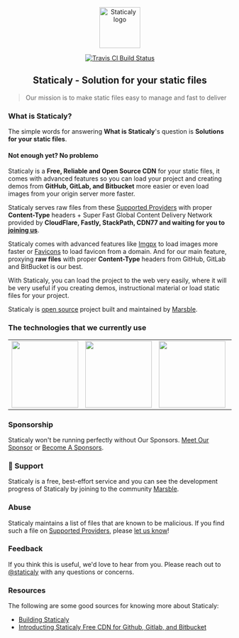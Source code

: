 <p align="center"><a class="clear" href="https://www.staticaly.com/" target="_blank"><img width="92" src="https://img.staticaly.com/www.staticaly.com/_static/images/staticaly_icon.png" alt="Staticaly logo"></a></p>

<p class="staticaly-badge" align="center">
    <a href="https://travis-ci.org/marsble/staticaly" target="_blank">
        <img src="https://badge.staticaly.com/travis/marsble/staticaly.svg" alt="Travis CI Build Status">
    </a>
</p>

<h2 align="center">
    Staticaly - Solution for your static files
</h2>

> Our mission is to make static files easy to manage and fast to deliver

### What is Staticaly?

The simple words for answering **What is Staticaly**'s question is **Solutions for your static files**.

#### Not enough yet? No problemo

Staticaly is a **Free, Reliable and Open Source CDN** for your static files, it comes with advanced features so you can load your project and creating demos from **GitHub, GitLab, and Bitbucket** more easier or even load images from your origin server more faster.

Staticaly serves raw files from these <a href="https://www.staticaly.com/network#supported-providers">Supported Providers</a> with proper **Content-Type** headers + Super Fast Global Content Delivery Network provided by **CloudFlare, Fastly, StackPath, CDN77 and waiting for you to [joining us](https://www.staticaly.com/become-a-sponsor)**.

Staticaly comes with advanced features like [Imgpx](https://www.staticaly.com/imgpx) to load images more faster or [Favicons](https://www.staticaly.com/favicons) to load favicon from a domain. And for our main feature, proxying **raw files** with proper **Content-Type** headers from GitHub, GitLab and BitBucket is our best.

With Staticaly, you can load the project to the web very easily, where it will be very useful if you creating demos, instructional material or load static files for your project.

Staticaly is [open source](https://github.com/marsble/staticaly) project built and maintained by [Marsble](https://www.marsble.com/).

### The technologies that we currently use

<!--optimus start-->
<table class="about-optimus" align="center">
  <tbody>
    <tr>
      <td align="center" valign="middle">
        <a class="clear" href="https://www.cloudflare.com/?utm_source=Staticaly.com&utm_medium=Logo&utm_campaign=Sponsor%20link" target="_blank">
          <img width="150px" src="https://img.staticaly.com/www.staticaly.com/_static/images/sponsors/cloudflare.png">
        </a>
      </td>
      <td align="center" valign="middle">
        <a class="clear" href="http://www.stackpath.com/?utm_source=Staticaly.com&utm_medium=Logo&utm_campaign=Sponsor%20link" target="_blank">
          <img width="150px" src="https://img.staticaly.com/www.staticaly.com/_static/images/sponsors/stackpath.png">
        </a>
      </td>
      <td align="center" valign="middle">
        <a class="clear" href="https://www.cedexis.com/?utm_source=Staticaly.com&utm_medium=Logo&utm_campaign=Sponsor%20link" target="_blank">
          <img width="150px" src="https://img.staticaly.com/www.staticaly.com/_static/images/sponsors/cedexis.png">
        </a>
      </td>
      <td align="center" valign="middle">
        <a class="clear" href="https://www.fastly.com/?utm_source=Staticaly.com&utm_medium=Logo&utm_campaign=Sponsor%20link" target="_blank">
          <img width="150px" src="https://img.staticaly.com/www.staticaly.com/_static/images/sponsors/fastly.png">
        </a>
      </td>
      <td align="center" valign="middle">
      <a class="clear" href="https://www.cdn77.com/?utm_source=Staticaly.com&utm_medium=Logo&utm_campaign=Sponsor%20link" target="_blank">
        <img width="150px" src="https://img.staticaly.com/www.staticaly.com/_static/images/sponsors/cdn77.png">
      </a>
      </td>
    </tr>
  </tbody>
</table>
<!--optimus end-->

### Sponsorship

Staticaly won't be running perfectly without Our Sponsors. [Meet Our Sponsor](https://www.staticaly.com/sponsors) or [Become A Sponsors](https://www.staticaly.com/become-a-sponsors).

### 🚀 Support

Staticaly is a free, best-effort service and you can see the development progress of Staticaly by joining to the community [Marsble](https://www.marsble.com/user/staticaly).

### Abuse

Staticaly maintains a list of files that are known to be malicious. If you find such a file on [Supported Providers](https://www.staticaly.com/network#supported-providers), please [let us know](https://www.staticaly.com/contact?subject=Abuse)!

### Feedback

If you think this is useful, we'd love to hear from you. Please reach out to [@staticaly](https://www.marsble.com/user/staticaly) with any questions or concerns.

### Resources

The following are some good sources for knowing more about Staticaly:

*   [Building Staticaly](https://www.fransallen.com/building-staticaly)
*   [Introducting Staticaly Free CDN for Github, Gitlab, and Bitbucket](https://www.marsble.com/topic/23/introducting-staticaly-free-cdn-for-github-gitlab-and-bitbucket)
